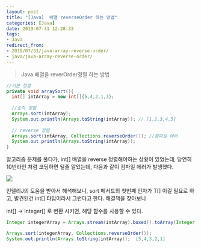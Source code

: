 ```yaml
---
layout: post
title: "[Java]  배열 reverseOrder 하는 방법" 
categories: [Java]
date: 2019-07-31 12:28:33
tags: 
- Java
redirect_from: 
- 2019/07/31/java-array-reverse-order/
- java/java-array-reverse-order/
---
```


> Java 배열을 reverOrder정렬 하는 방법



```java
//기본 정렬
private void arraySort(){
  int[] intArray = new int[]{5,4,2,1,3};
	
  //순차 정렬
  Arrays.sort(intArray);
  System.out.println(Arrays.toString(intArray)); // [1,2,3,4,5]
  
  // reverse 정렬
  Arrays.sort(intArray, Collections.reverseOrder()); //컴파일 에러
  System.out.println(Arrays.toString(intArray)); 
}
```

알고리즘 문제를 풀다가, int[] 배열을 reverse 정렬해야하는 상황이 있었는데, 당연히 10번라인 처럼 코딩하면 될줄 알았는데, 다음과 같이 컴파일 에러가 발생했다. 



![](/images/reverseOrder.png)

인텔리J의 도움을 받아서 해석해보니,  sort 메서드의 첫번째 인자가 T[] 이걸 필요로 하고, 발견된건 int[] 타입이라서 그런다고 한다. 해결책을 찾아보니

int[] -> Integer[] 로 변환 시키면, 해당 함수를 사용할 수 있다.

```java
Integer integerArray = Arrays.stream(intArray).boxed().toArray(Integer::new);

Arrays.sort(integerArray, Collections.reverseOrder());
System.out.println(Arrays.toString(intArray));  [5,4,3,2,1]
```

